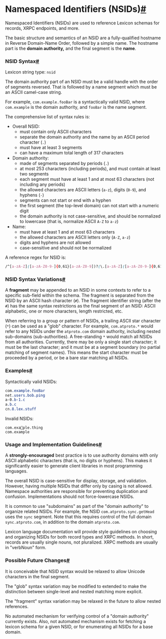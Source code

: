 # Namespaced Identifiers (NSIDs)[#](https://atproto.com/specs/nsid#namespaced-identifiers-nsids)

Namespaced Identifiers (NSIDs) are used to reference Lexicon schemas for records, XRPC endpoints, and more.

The basic structure and semantics of an NSID are a fully-qualified hostname in Reverse Domain-Name Order, followed by a simple name. The hostname part is the **domain authority,** and the final segment is the **name**.

### NSID Syntax[#](https://atproto.com/specs/nsid#nsid-syntax)

Lexicon string type: `nsid`

The domain authority part of an NSID must be a valid handle with the order of segments reversed. That is followed by a name segment which must be an ASCII camel-case string.

For example, `com.example.fooBar` is a syntactically valid NSID, where `com.example` is the domain authority, and `fooBar` is the name segment.

The comprehensive list of syntax rules is:

- Overall NSID:
  - must contain only ASCII characters
  - separate the domain authority and the name by an ASCII period character (`.`)
  - must have at least 3 segments
  - can have a maximum total length of 317 characters
- Domain authority:
  - made of segments separated by periods (`.`)
  - at most 253 characters (including periods), and must contain at least two segments
  - each segment must have at least 1 and at most 63 characters (not including any periods)
  - the allowed characters are ASCII letters (`a-z`), digits (`0-9`), and hyphens (`-`)
  - segments can not start or end with a hyphen
  - the first segment (the top-level domain) can not start with a numeric digit
  - the domain authority is not case-sensitive, and should be normalized to lowercase (that is, normalize ASCII `A-Z` to `a-z`)
- Name:
  - must have at least 1 and at most 63 characters
  - the allowed characters are ASCII letters only (`A-Z`, `a-z`)
  - digits and hyphens are not allowed
  - case-sensitive and should not be normalized

A reference regex for NSID is:

```css
/^[a-zA-Z]([a-zA-Z0-9-]{0,61}[a-zA-Z0-9])?(\.[a-zA-Z]([a-zA-Z0-9-]{0,61}[a-zA-Z0-9])?)+(\.([a-zA-Z]{1,63}))$
```

### NSID Syntax Variations[#](https://atproto.com/specs/nsid#nsid-syntax-variations)

A **fragment** may be appended to an NSID in some contexts to refer to a specific sub-field within the schema. The fragment is separated from the NSID by an ASCII hash character (`#`). The fragment identifier string (after the `#`) has the same syntax restrictions as the final segment of an NSID: ASCII alphabetic, one or more characters, length restricted, etc.

When referring to a group or pattern of NSIDs, a trailing ASCII star character (`*`) can be used as a "glob" character. For example, `com.atproto.*` would refer to any NSIDs under the `atproto.com` domain authority, including nested sub-domains (sub-authorities). A free-standing `*` would match all NSIDs from all authorities. Currently, there may be only a single start character; it must be the last character; and it must be at a segment boundary (no partial matching of segment names). This means the start character must be proceeded by a period, or be a bare star matching all NSIDs.

### Examples[#](https://atproto.com/specs/nsid#examples)

Syntactically valid NSIDs:

```css
com.example.fooBar
net.users.bob.ping
a-0.b-1.c
a.b.c
cn.8.lex.stuff
```

Invalid NSIDs:

```
com.exa💩ple.thing
com.example
```

### Usage and Implementation Guidelines[#](https://atproto.com/specs/nsid#usage-and-implementation-guidelines)

A **strongly-encouraged** best practice is to use authority domains with only ASCII alphabetic characters (that is, no digits or hyphens). This makes it significantly easier to generate client libraries in most programming languages.

The overall NSID is case-sensitive for display, storage, and validation. However, having multiple NSIDs that differ only by casing is not allowed. Namespace authorities are responsible for preventing duplication and confusion. Implementations should not force-lowercase NSIDs.

It is common to use "subdomains" as part of the "domain authority" to organize related NSIDs. For example, the NSID `com.atproto.sync.getHead` uses the `sync` segment. Note that this requires control of the full domain `sync.atproto.com`, in addition to the domain `atproto.com`.

Lexicon language documentation will provide style guidelines on choosing and organizing NSIDs for both record types and XRPC methods. In short, records are usually single nouns, not pluralized. XRPC methods are usually in "verbNoun" form.

### Possible Future Changes[#](https://atproto.com/specs/nsid#possible-future-changes)

It is conceivable that NSID syntax would be relaxed to allow Unicode characters in the final segment.

The "glob" syntax variation may be modified to extended to make the distinction between single-level and nested matching more explicit.

The "fragment" syntax variation may be relaxed in the future to allow nested references.

No automated mechanism for verifying control of a "domain authority" currently exists. Also, not automated mechanism exists for fetching a lexicon schema for a given NSID, or for enumerating all NSIDs for a base domain.